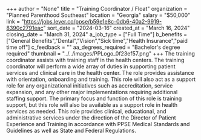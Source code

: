+++
author = "None"
title = "Training Coordinator / Float"
organization = "Planned Parenthood Southeast"
location = "Georgia"
salary = "$50,000"
link = "https://jobs.lever.co/ppse/b59e1e8c-0db6-40a2-9919-8390c2791eac"
sort_date = "2024-03-16"
created_at = "March 16, 2024"
closing_date = "March 31, 2024"
a_job_type = ["Full Time"]
b_benefits = ["General Benefits","Dental","Vision","Sick time","Health Insurance","paid time off"]
c_feedback = ""
aa_degrees_required = "Bachelor's degree required"
thumbnail = "../../images/PPLogo_0f23ef57.png"
+++
The training coordinator assists with training staff in the health centers. The training coordinator will perform a wide array of duties in supporting patient services and clinical care in the health center. The role provides assistance with orientation, onboarding and training. This role will also act as a support role for any organizational initiatives such as accreditation, service expansion, and any other major implementations requiring additional staffing support. The primary focus and function of this role is training support, but this role will also be available as a support role in health services as needed. This role provides clinical, educational, and administrative services under the direction of the Director of Patient Experience and Training in accordance with PPSE Medical Standards and Guidelines as well as State and Federal Regulations. 